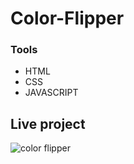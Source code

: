 # Color-Flipper

### Tools

- HTML
- CSS
- JAVASCRIPT

## Live project

![color flipper](https://user-images.githubusercontent.com/82101597/133589614-dc97da31-3c99-46a2-a0ed-eea5f3b116ec.gif)



